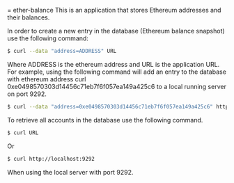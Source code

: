 = ether-balance
This is an application that stores Ethereum addresses and their balances.

In order to create a new entry in the database (Ethereum balance snapshot) use the following command:
```sh
$ curl --data "address=ADDRESS" URL
```
Where ADDRESS is the ethereum address and URL is the application URL. For example, using the following command will add
an entry to the database with ethereum address curl 0xe0498570303d14456c71eb7f6f057ea149a425c6 to a local running server on port 9292.
```sh
$ curl --data "address=0xe0498570303d14456c71eb7f6f057ea149a425c6" http://localhost:9292
```
To retrieve all accounts in the database use the following command.
```sh
$ curl URL
```
Or 
```sh
$ curl http://localhost:9292
```
When using the local server with port 9292.
